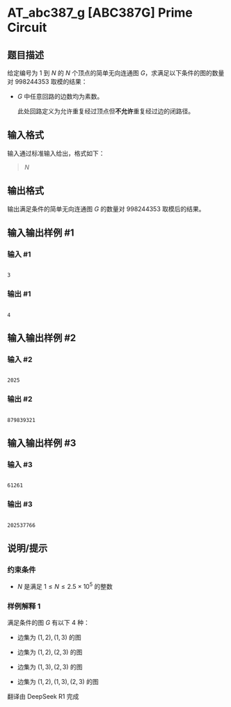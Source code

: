 # AT_abc387_g [ABC387G] Prime Circuit

## 题目描述

给定编号为 $1$ 到 $N$ 的 $N$ 个顶点的简单无向连通图 $G$，求满足以下条件的图的数量对 $998244353$ 取模的结果：

- $G$ 中任意回路的边数均为素数。  
  此处回路定义为允许重复经过顶点但**不允许**重复经过边的闭路径。

## 输入格式

输入通过标准输入给出，格式如下：

> $N$

## 输出格式

输出满足条件的简单无向连通图 $G$ 的数量对 $998244353$ 取模后的结果。

## 输入输出样例 #1

### 输入 #1

```
3
```

### 输出 #1

```
4
```

## 输入输出样例 #2

### 输入 #2

```
2025
```

### 输出 #2

```
879839321
```

## 输入输出样例 #3

### 输入 #3

```
61261
```

### 输出 #3

```
202537766
```

## 说明/提示

### 约束条件

- $N$ 是满足 $1 \leq N \leq 2.5 \times 10^5$ 的整数

### 样例解释 1

满足条件的图 $G$ 有以下 4 种：  
- 边集为 $(1, 2), (1, 3)$ 的图  
- 边集为 $(1, 2), (2, 3)$ 的图  
- 边集为 $(1, 3), (2, 3)$ 的图  
- 边集为 $(1, 2), (1, 3), (2, 3)$ 的图  

翻译由 DeepSeek R1 完成